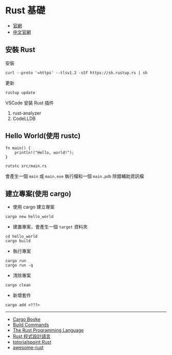 # Rust 基礎

* [官網](https://www.rust-lang.org/)
* [中文官網](https://www.rust-lang.org/zh-TW)

## 安裝 Rust

安裝

```bash,icon=.devicon-bash-plain
curl --proto '=https' --tlsv1.2 -sSf https://sh.rustup.rs | sh
```

更新

```bash,icon=.devicon-bash-plain
rustup update
```

VSCode 安裝 Rust 插件

1. rust-analyzer
2. CodeLLDB

## Hello World(使用 rustc)

```rust,icon=.devicon-rust-plain
fn main() {
    println!("Hello, world!");
}
```

```bash,icon=.devicon-bash-plain
rutstc src/main.rs
```

會產生一個 `main` 或 `main.exe` 執行檔和一個 `main.pdb` 除錯輔助資訊檔

## 建立專案(使用 cargo)

* 使用 cargo 建立專案

```bash,icon=.devicon-bash-plain
cargo new hello_world
```

* 建置專案，會產生一個 `target` 資料夾

```bash,icon=.devicon-bash-plain
cd hello_world
cargo build
```

* 執行專案

```bash,icon=.devicon-bash-plain
cargo run
cargo run -q
```

* 清除專案

```bash,icon=.devicon-bash-plain
cargo clean
```

* 新增套件

```bash,icon=.devicon-bash-plain
cargo add <???>
```

---

* [Cargo Booke](https://doc.rust-lang.org/cargo/)
* [Build Commands](https://doc.rust-lang.org/cargo/commands/build-commands.html)
* [The Rust Programming Language](https://doc.rust-lang.org/book/)
* [Rust 程式設計語言](https://rust-lang.tw/book-tw/)
* [totorialspoint Rust](https://www.tutorialspoint.com/rust/index.htm)
* [awesome-rust](https://github.com/rust-unofficial/awesome-rust)
